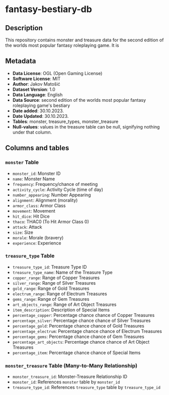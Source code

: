# fantasy-bestiary-db

## Description
This repository contains monster and treasure data for the second edition of the worlds most popular fantasy roleplaying game. It is 

## Metadata
- **Data License**: OGL (Open Gaming License)
- **Software License**: MIT
- **Author**: Jakov Matošić
- **Dataset Version**: 1.0
- **Data Language**: English
- **Data Source**: second edition of the worlds most popular fantasy roleplaying game's bestiary
- **Date added**: 30.10.2023.
- **Date Updated**: 30.10.2023.
- **Tables**: monster, treasure_types, monster_treasure
- **Null-values**: values in the treasure table can be null, signifying nothing under that column.

## Columns and tables
### `monster` Table
- `monster_id`: Monster ID
- `name`: Monster Name
- `frequency`: Frequency/chance of meeting
- `activity_cycle`: Activity Cycle (time of day)
- `number_appearing`: Number Appearing
- `alignment`: Alignment (morality)
- `armor_class`: Armor Class
- `movement`: Movement
- `hit_dice`: Hit Dice
- `thaco`: THAC0 (To Hit Armor Class 0)
- `attack`: Attack
- `size`: Size
- `morale`: Morale (bravery)
- `experience`: Experience

### `treasure_type` Table
- `treasure_type_id`: Treasure Type ID
- `treasure_type_name`: Name of the Treasure Type
- `copper_range`: Range of Copper Treasures
- `silver_range`: Range of Silver Treasures
- `gold_range`: Range of Gold Treasures
- `electrum_range`: Range of Electrum Treasures
- `gems_range`: Range of Gem Treasures
- `art_objects_range`: Range of Art Object Treasures
- `item_description`: Description of Special Items
- `percentage_copper`: Percentage chance chance of Copper Treasures
- `percentage_silver`: Percentage chance chance of Silver Treasures
- `percentage_gold`: Percentage chance chance of Gold Treasures
- `percentage_electrum`: Percentage chance chance of Electrum Treasures
- `percentage_gems`: Percentage chance chance of Gem Treasures
- `percentage_art_objects`: Percentage chance chance of Art Object Treasures
- `percentage_item`: Percentage chance chance of Special Items

### `monster_treasure` Table (Many-to-Many Relationship)
- `monster_treasure_id`: Monster-Treasure Relationship ID
- `monster_id`: References `monster` table by `monster_id`
- `treasure_type_id`: References `treasure_type` table by `treasure_type_id`
